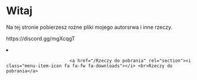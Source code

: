 <html>
<body>
<h1>Witaj</h1>
<p>Na tej stronie pobierzesz rożne pliki mojego autorsrwa i inne rzeczy.</p>
<p>https://discord.gg/mgXcqgT</p>
</body>
</html>
<li class="menu-item menu-item-downloads">

                            <a href="/Rzeczy do pobrania" rel="section"><i class="menu-item-icon fa fa-fw fa-downloads"></i> <br>Rzeczy do pobrania</a>
